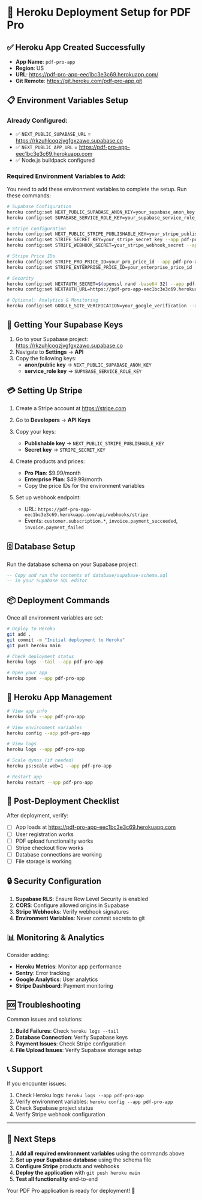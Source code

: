 # 🚀 Heroku Deployment Setup for PDF Pro

## ✅ **Heroku App Created Successfully**

- **App Name**: `pdf-pro-app`
- **Region**: US
- **URL**: https://pdf-pro-app-eec1bc3e3c69.herokuapp.com/
- **Git Remote**: https://git.heroku.com/pdf-pro-app.git

## 📋 **Environment Variables Setup**

### **Already Configured:**
- ✅ `NEXT_PUBLIC_SUPABASE_URL` = https://rkzuhlcoqzjvgfgxzawo.supabase.co
- ✅ `NEXT_PUBLIC_APP_URL` = https://pdf-pro-app-eec1bc3e3c69.herokuapp.com
- ✅ Node.js buildpack configured

### **Required Environment Variables to Add:**

You need to add these environment variables to complete the setup. Run these commands:

```bash
# Supabase Configuration
heroku config:set NEXT_PUBLIC_SUPABASE_ANON_KEY=your_supabase_anon_key --app pdf-pro-app
heroku config:set SUPABASE_SERVICE_ROLE_KEY=your_supabase_service_role_key --app pdf-pro-app

# Stripe Configuration
heroku config:set NEXT_PUBLIC_STRIPE_PUBLISHABLE_KEY=your_stripe_publishable_key --app pdf-pro-app
heroku config:set STRIPE_SECRET_KEY=your_stripe_secret_key --app pdf-pro-app
heroku config:set STRIPE_WEBHOOK_SECRET=your_stripe_webhook_secret --app pdf-pro-app

# Stripe Price IDs
heroku config:set STRIPE_PRO_PRICE_ID=your_pro_price_id --app pdf-pro-app
heroku config:set STRIPE_ENTERPRISE_PRICE_ID=your_enterprise_price_id --app pdf-pro-app

# Security
heroku config:set NEXTAUTH_SECRET=$(openssl rand -base64 32) --app pdf-pro-app
heroku config:set NEXTAUTH_URL=https://pdf-pro-app-eec1bc3e3c69.herokuapp.com --app pdf-pro-app

# Optional: Analytics & Monitoring
heroku config:set GOOGLE_SITE_VERIFICATION=your_google_verification --app pdf-pro-app
```

## 🔑 **Getting Your Supabase Keys**

1. Go to your Supabase project: https://rkzuhlcoqzjvgfgxzawo.supabase.co
2. Navigate to **Settings** → **API**
3. Copy the following keys:
   - **anon/public key** → `NEXT_PUBLIC_SUPABASE_ANON_KEY`
   - **service_role key** → `SUPABASE_SERVICE_ROLE_KEY`

## 💳 **Setting Up Stripe**

1. Create a Stripe account at https://stripe.com
2. Go to **Developers** → **API Keys**
3. Copy your keys:
   - **Publishable key** → `NEXT_PUBLIC_STRIPE_PUBLISHABLE_KEY`
   - **Secret key** → `STRIPE_SECRET_KEY`

4. Create products and prices:
   - **Pro Plan**: $9.99/month
   - **Enterprise Plan**: $49.99/month
   - Copy the price IDs for the environment variables

5. Set up webhook endpoint:
   - URL: `https://pdf-pro-app-eec1bc3e3c69.herokuapp.com/api/webhooks/stripe`
   - Events: `customer.subscription.*`, `invoice.payment_succeeded`, `invoice.payment_failed`

## 🗄️ **Database Setup**

Run the database schema on your Supabase project:

```sql
-- Copy and run the contents of database/supabase-schema.sql
-- in your Supabase SQL editor
```

## 📦 **Deployment Commands**

Once all environment variables are set:

```bash
# Deploy to Heroku
git add .
git commit -m "Initial deployment to Heroku"
git push heroku main

# Check deployment status
heroku logs --tail --app pdf-pro-app

# Open your app
heroku open --app pdf-pro-app
```

## 🔧 **Heroku App Management**

```bash
# View app info
heroku info --app pdf-pro-app

# View environment variables
heroku config --app pdf-pro-app

# View logs
heroku logs --app pdf-pro-app

# Scale dynos (if needed)
heroku ps:scale web=1 --app pdf-pro-app

# Restart app
heroku restart --app pdf-pro-app
```

## 🚀 **Post-Deployment Checklist**

After deployment, verify:

- [ ] App loads at https://pdf-pro-app-eec1bc3e3c69.herokuapp.com
- [ ] User registration works
- [ ] PDF upload functionality works
- [ ] Stripe checkout flow works
- [ ] Database connections are working
- [ ] File storage is working

## 🔒 **Security Configuration**

1. **Supabase RLS**: Ensure Row Level Security is enabled
2. **CORS**: Configure allowed origins in Supabase
3. **Stripe Webhooks**: Verify webhook signatures
4. **Environment Variables**: Never commit secrets to git

## 📊 **Monitoring & Analytics**

Consider adding:
- **Heroku Metrics**: Monitor app performance
- **Sentry**: Error tracking
- **Google Analytics**: User analytics
- **Stripe Dashboard**: Payment monitoring

## 🆘 **Troubleshooting**

Common issues and solutions:

1. **Build Failures**: Check `heroku logs --tail`
2. **Database Connection**: Verify Supabase keys
3. **Payment Issues**: Check Stripe configuration
4. **File Upload Issues**: Verify Supabase storage setup

## 📞 **Support**

If you encounter issues:
1. Check Heroku logs: `heroku logs --app pdf-pro-app`
2. Verify environment variables: `heroku config --app pdf-pro-app`
3. Check Supabase project status
4. Verify Stripe webhook configuration

---

## 🎯 **Next Steps**

1. **Add all required environment variables** using the commands above
2. **Set up your Supabase database** using the schema file
3. **Configure Stripe** products and webhooks
4. **Deploy the application** with `git push heroku main`
5. **Test all functionality** end-to-end

Your PDF Pro application is ready for deployment! 🚀
